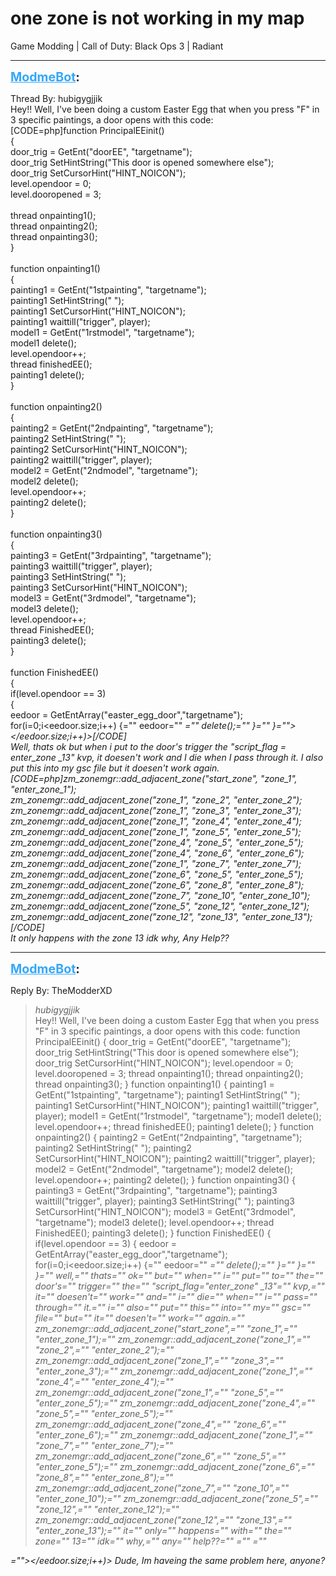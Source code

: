 # one zone is not working in my map
Game Modding | Call of Duty: Black Ops 3 | Radiant

---
<strong style="font-size: 1.4em;"><span style="text-decoration: underline;text-decoration-color: #34a7f9;"><span style="color:#34a7f9;">ModmeBot</span></span>:</strong>

<p>Thread By: hubigygjjik<br />Hey!! Well, I&#39;ve been doing a custom Easter Egg that when you press &quot;F&quot; in 3 specific paintings, a door opens with this code:<br />[CODE=php]function PrincipalEEinit()<br />{<br />	door_trig = GetEnt(&quot;doorEE&quot;, &quot;targetname&quot;);<br />	door_trig SetHintString(&quot;This door is opened somewhere else&quot;);<br />	door_trig SetCursorHint(&quot;HINT_NOICON&quot;);<br />	level.opendoor = 0;<br />	level.dooropened = 3;<br /> <br />	thread onpainting1();	<br />	thread onpainting2();<br />	thread onpainting3();<br />}<br /><br />function onpainting1()	<br />{<br />	painting1 = GetEnt(&quot;1stpainting&quot;, &quot;targetname&quot;);<br />        painting1 SetHintString(&quot; &quot;);<br />        painting1 SetCursorHint(&quot;HINT_NOICON&quot;);<br />	painting1 waittill(&quot;trigger&quot;, player);<br />	model1 = GetEnt(&quot;1rstmodel&quot;, &quot;targetname&quot;);<br />	model1 delete();<br />	level.opendoor++;<br />	thread finishedEE();<br />	painting1 delete();<br />}<br />	<br />function onpainting2()<br />{<br />	painting2 = GetEnt(&quot;2ndpainting&quot;, &quot;targetname&quot;);<br />        painting2 SetHintString(&quot; &quot;);<br />        painting2 SetCursorHint(&quot;HINT_NOICON&quot;);<br />	painting2 waittill(&quot;trigger&quot;, player);<br />	model2 = GetEnt(&quot;2ndmodel&quot;, &quot;targetname&quot;);<br />	model2 delete();<br />	level.opendoor++;<br />	painting2 delete();<br />}<br /><br />function onpainting3()<br />{<br />	painting3 = GetEnt(&quot;3rdpainting&quot;, &quot;targetname&quot;);<br />	painting3 waittill(&quot;trigger&quot;, player);<br />	painting3 SetHintString(&quot; &quot;);<br />        painting3 SetCursorHint(&quot;HINT_NOICON&quot;);<br />	model3 = GetEnt(&quot;3rdmodel&quot;, &quot;targetname&quot;);<br />	model3 delete();<br />	level.opendoor++;<br />	thread FinishedEE();<br />	painting3 delete();<br />}<br /><br />function FinishedEE()<br />{ <br />  if(level.opendoor == 3)	<br />  {<br />     eedoor = GetEntArray(&quot;easter_egg_door&quot;,&quot;targetname&quot;);<br />     for(i=0;i&lt;eedoor.size;i++) {=&quot;&quot; eedoor=&quot;&quot; <em>=&quot;&quot; delete();=&quot;&quot; }=&quot;&quot; }=&quot;&quot;&gt;&lt;/eedoor.size;i++)&gt;[/CODE]<br />Well, thats ok but when i put to the door&#39;s trigger the &quot;script_flag = enter_zone _13&quot; kvp, it doesen&#39;t work and I die when I pass through it. I also put this into my gsc file but it doesen&#39;t work again.<br />[CODE=php]zm_zonemgr::add_adjacent_zone(&quot;start_zone&quot;, &quot;zone_1&quot;, &quot;enter_zone_1&quot;);<br />	zm_zonemgr::add_adjacent_zone(&quot;zone_1&quot;, &quot;zone_2&quot;, &quot;enter_zone_2&quot;);<br />	zm_zonemgr::add_adjacent_zone(&quot;zone_1&quot;, &quot;zone_3&quot;, &quot;enter_zone_3&quot;);<br />	zm_zonemgr::add_adjacent_zone(&quot;zone_1&quot;, &quot;zone_4&quot;, &quot;enter_zone_4&quot;);<br />	zm_zonemgr::add_adjacent_zone(&quot;zone_1&quot;, &quot;zone_5&quot;, &quot;enter_zone_5&quot;);<br />	zm_zonemgr::add_adjacent_zone(&quot;zone_4&quot;, &quot;zone_5&quot;, &quot;enter_zone_5&quot;);<br />	zm_zonemgr::add_adjacent_zone(&quot;zone_4&quot;, &quot;zone_6&quot;, &quot;enter_zone_6&quot;);<br />	zm_zonemgr::add_adjacent_zone(&quot;zone_1&quot;, &quot;zone_7&quot;, &quot;enter_zone_7&quot;);<br />	zm_zonemgr::add_adjacent_zone(&quot;zone_6&quot;, &quot;zone_5&quot;, &quot;enter_zone_5&quot;);<br />	zm_zonemgr::add_adjacent_zone(&quot;zone_6&quot;, &quot;zone_8&quot;, &quot;enter_zone_8&quot;);<br />	zm_zonemgr::add_adjacent_zone(&quot;zone_7&quot;, &quot;zone_10&quot;, &quot;enter_zone_10&quot;);<br />	zm_zonemgr::add_adjacent_zone(&quot;zone_5&quot;, &quot;zone_12&quot;, &quot;enter_zone_12&quot;);<br />	zm_zonemgr::add_adjacent_zone(&quot;zone_12&quot;, &quot;zone_13&quot;, &quot;enter_zone_13&quot;);[/CODE]<br />It only happens with the zone 13 idk why, Any Help??</em></p>

---
<strong style="font-size: 1.4em;"><span style="text-decoration: underline;text-decoration-color: #34a7f9;"><span style="color:#34a7f9;">ModmeBot</span></span>:</strong>

<p>Reply By: TheModderXD<br /><blockquote><em>hubigygjjik</em><br />Hey!! Well, I&#39;ve been doing a custom Easter Egg that when you press &quot;F&quot; in 3 specific paintings, a door opens with this code: function PrincipalEEinit() { door_trig = GetEnt(&quot;doorEE&quot;, &quot;targetname&quot;); door_trig SetHintString(&quot;This door is opened somewhere else&quot;); door_trig SetCursorHint(&quot;HINT_NOICON&quot;); level.opendoor = 0; level.dooropened = 3; thread onpainting1(); thread onpainting2(); thread onpainting3(); } function onpainting1() { painting1 = GetEnt(&quot;1stpainting&quot;, &quot;targetname&quot;); painting1 SetHintString(&quot; &quot;); painting1 SetCursorHint(&quot;HINT_NOICON&quot;); painting1 waittill(&quot;trigger&quot;, player); model1 = GetEnt(&quot;1rstmodel&quot;, &quot;targetname&quot;); model1 delete(); level.opendoor++; thread finishedEE(); painting1 delete(); } function onpainting2() { painting2 = GetEnt(&quot;2ndpainting&quot;, &quot;targetname&quot;); painting2 SetHintString(&quot; &quot;); painting2 SetCursorHint(&quot;HINT_NOICON&quot;); painting2 waittill(&quot;trigger&quot;, player); model2 = GetEnt(&quot;2ndmodel&quot;, &quot;targetname&quot;); model2 delete(); level.opendoor++; painting2 delete(); } function onpainting3() { painting3 = GetEnt(&quot;3rdpainting&quot;, &quot;targetname&quot;); painting3 waittill(&quot;trigger&quot;, player); painting3 SetHintString(&quot; &quot;); painting3 SetCursorHint(&quot;HINT_NOICON&quot;); model3 = GetEnt(&quot;3rdmodel&quot;, &quot;targetname&quot;); model3 delete(); level.opendoor++; thread FinishedEE(); painting3 delete(); } function FinishedEE() { if(level.opendoor == 3) { eedoor = GetEntArray(&quot;easter_egg_door&quot;,&quot;targetname&quot;); for(i=0;i&lt;eedoor.size;i++) {=&quot;&quot; eedoor=&quot;&quot; <em>=&quot;&quot; delete();=&quot;&quot; }=&quot;&quot; }=&quot;&quot; }=&quot;&quot; well,=&quot;&quot; thats=&quot;&quot; ok=&quot;&quot; but=&quot;&quot; when=&quot;&quot; i=&quot;&quot; put=&quot;&quot; to=&quot;&quot; the=&quot;&quot; door&#39;s=&quot;&quot; trigger=&quot;&quot; the=&quot;&quot; &quot;script_flag=&quot;enter_zone&quot; _13&quot;=&quot;&quot; kvp,=&quot;&quot; it=&quot;&quot; doesen&#39;t=&quot;&quot; work=&quot;&quot; and=&quot;&quot; i=&quot;&quot; die=&quot;&quot; when=&quot;&quot; i=&quot;&quot; pass=&quot;&quot; through=&quot;&quot; it.=&quot;&quot; i=&quot;&quot; also=&quot;&quot; put=&quot;&quot; this=&quot;&quot; into=&quot;&quot; my=&quot;&quot; gsc=&quot;&quot; file=&quot;&quot; but=&quot;&quot; it=&quot;&quot; doesen&#39;t=&quot;&quot; work=&quot;&quot; again.=&quot;&quot; zm_zonemgr::add_adjacent_zone(&quot;start_zone&quot;,=&quot;&quot; &quot;zone_1&quot;,=&quot;&quot; &quot;enter_zone_1&quot;);=&quot;&quot; zm_zonemgr::add_adjacent_zone(&quot;zone_1&quot;,=&quot;&quot; &quot;zone_2&quot;,=&quot;&quot; &quot;enter_zone_2&quot;);=&quot;&quot; zm_zonemgr::add_adjacent_zone(&quot;zone_1&quot;,=&quot;&quot; &quot;zone_3&quot;,=&quot;&quot; &quot;enter_zone_3&quot;);=&quot;&quot; zm_zonemgr::add_adjacent_zone(&quot;zone_1&quot;,=&quot;&quot; &quot;zone_4&quot;,=&quot;&quot; &quot;enter_zone_4&quot;);=&quot;&quot; zm_zonemgr::add_adjacent_zone(&quot;zone_1&quot;,=&quot;&quot; &quot;zone_5&quot;,=&quot;&quot; &quot;enter_zone_5&quot;);=&quot;&quot; zm_zonemgr::add_adjacent_zone(&quot;zone_4&quot;,=&quot;&quot; &quot;zone_5&quot;,=&quot;&quot; &quot;enter_zone_5&quot;);=&quot;&quot; zm_zonemgr::add_adjacent_zone(&quot;zone_4&quot;,=&quot;&quot; &quot;zone_6&quot;,=&quot;&quot; &quot;enter_zone_6&quot;);=&quot;&quot; zm_zonemgr::add_adjacent_zone(&quot;zone_1&quot;,=&quot;&quot; &quot;zone_7&quot;,=&quot;&quot; &quot;enter_zone_7&quot;);=&quot;&quot; zm_zonemgr::add_adjacent_zone(&quot;zone_6&quot;,=&quot;&quot; &quot;zone_5&quot;,=&quot;&quot; &quot;enter_zone_5&quot;);=&quot;&quot; zm_zonemgr::add_adjacent_zone(&quot;zone_6&quot;,=&quot;&quot; &quot;zone_8&quot;,=&quot;&quot; &quot;enter_zone_8&quot;);=&quot;&quot; zm_zonemgr::add_adjacent_zone(&quot;zone_7&quot;,=&quot;&quot; &quot;zone_10&quot;,=&quot;&quot; &quot;enter_zone_10&quot;);=&quot;&quot; zm_zonemgr::add_adjacent_zone(&quot;zone_5&quot;,=&quot;&quot; &quot;zone_12&quot;,=&quot;&quot; &quot;enter_zone_12&quot;);=&quot;&quot; zm_zonemgr::add_adjacent_zone(&quot;zone_12&quot;,=&quot;&quot; &quot;zone_13&quot;,=&quot;&quot; &quot;enter_zone_13&quot;);=&quot;&quot; it=&quot;&quot; only=&quot;&quot; happens=&quot;&quot; with=&quot;&quot; the=&quot;&quot; zone=&quot;&quot; 13=&quot;&quot; idk=&quot;&quot; why,=&quot;&quot; any=&quot;&quot; help??=&quot;&quot;  =&quot;&quot;  =&quot;&quot;  </em></blockquote><em>=&quot;&quot;&gt;&lt;/eedoor.size;i++)&gt; Dude, Im haveing the same problem here, anyone?</em></p>
